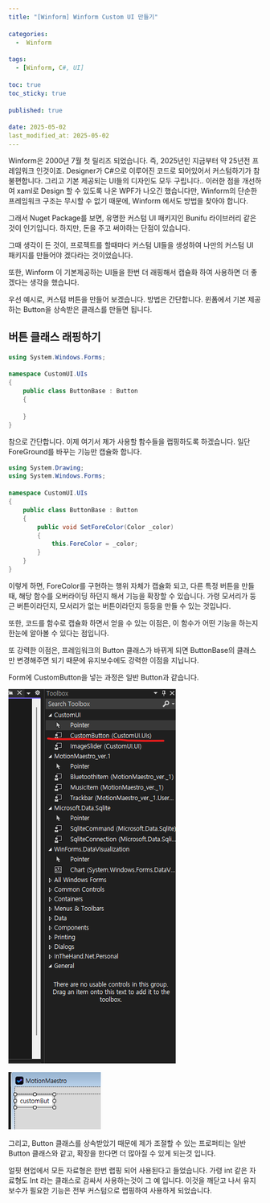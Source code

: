 ```yaml
---
title: "[Winform] Winform Custom UI 만들기"

categories:
  -  Winform
  
tags:
  - [Winform, C#, UI]

toc: true
toc_sticky: true

published: true

date: 2025-05-02
last_modified_at: 2025-05-02
---
```


Winform은 2000년 7월 첫 릴리즈 되었습니다. 즉, 2025년인 지금부터 약 25년전 프레임워크 인것이죠. Designer가 C#으로 이루어진 코드로 되어있어서 커스텀하기가 참 불편합니다. 그리고 기본 제공되는 UI들의 디자인도 모두 구립니다.. 이러한 점을 개선하여 xaml로 Design 할 수 있도록 나온 WPF가 나오긴 했습니다만, Winform의 단순한 프레임워크 구조는 무시할 수 없기 때문에, Winform 에서도 방법을 찾아야 합니다.

그래서 Nuget Package를 보면, 유명한 커스텀 UI 패키지인 Bunifu 라이브러리 같은것이 인기입니다. 하지만, 돈을 주고 써야하는 단점이 있습니다.

그때 생각이 든 것이, 프로젝트를 할때마다 커스텀 UI들을 생성하여 나만의 커스텀 UI 패키지를 만들어야 겠다라는 것이었습니다.

또한, Winform 이 기본제공하는 UI들을 한번 더 래핑해서 캡슐화 하여 사용하면 더 좋겠다는 생각을 했습니다.

우선 예시로, 커스텀 버튼을 만들어 보겠습니다. 방법은 간단합니다. 윈폼에서 기본 제공하는 Button을 상속받은 클래스를 만들면 됩니다.

## 버튼 클래스 래핑하기

```cs
using System.Windows.Forms;

namespace CustomUI.UIs
{
    public class ButtonBase : Button
    {

    }
}
```

참으로 간단합니다. 이제 여기서 제가 사용할 함수들을 랩핑하도록 하겠습니다. 일단 ForeGround를 바꾸는 기능만 캡슐화 합니다.

```cs
using System.Drawing;
using System.Windows.Forms;

namespace CustomUI.UIs
{
    public class ButtonBase : Button
    {
        public void SetForeColor(Color _color)
        {
            this.ForeColor = _color;
        }
    }
}
```

이렇게 하면, ForeColor를 구현하는 행위 자체가 캡슐화 되고, 다른 특정 버튼을 만들때, 해당 함수를 오버라이딩 하던지 해서 기능을 확장할 수 있습니다. 가령 모서리가 둥근 버튼이라던지, 모서리가 없는 버튼이라던지 등등을 만들 수 있는 것입니다.

또한, 코드를 함수로 캡슐화 하면서 얻을 수 있는 이점은, 이 함수가 어떤 기능을 하는지 한눈에 알아볼 수 있다는 점입니다.

또 강력한 이점은, 프레임워크의 Button 클래스가 바뀌게 되면 ButtonBase의 클래스만 변경해주면 되기 때문에 유지보수에도 강력한 이점을 지닙니다.

Form에 CustomButton을 넣는 과정은 일반 Button과 같습니다.

![](/images/Pasted%20image%2020250502141303.png)

![](/images/Pasted%20image%2020250502141321.png)

그리고, Button 클래스를 상속받았기 때문에 제가 조절할 수 있는 프로퍼티는 일반 Button 클래스와 같고, 확장을 한다면 더 많아질 수 있게 되는것 입니다.

얼핏 현업에서 모든 자료형은 한번 랩핑 되어 사용된다고 들었습니다. 가령 int 같은 자료형도 Int 라는 클래스로 감싸서 사용하는것이 그 예 입니다. 이것을 깨닫고 나서 유지보수가 필요한 기능은 전부 커스텀으로 랩핑하여 사용하게 되었습니다.
